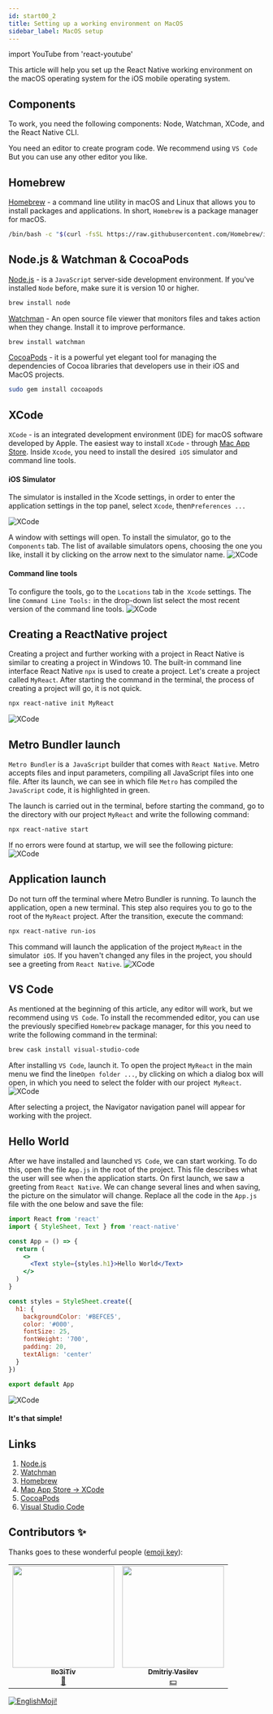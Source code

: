 ```yaml
---
id: start00_2
title: Setting up a working environment on MacOS
sidebar_label: MacOS setup
---
```


import YouTube from 'react-youtube'

<YouTube videoId="b8FTrKKHWDk"/>

This article will help you set up the React Native working environment on the macOS operating system for the iOS mobile operating system.

## Components

To work, you need the following components: Node, Watchman, XCode, and the React Native CLI.

You need an editor to create program code. We recommend using `VS Code` But you can use any other editor you like.

## Homebrew

[Homebrew](https://brew.sh/) - a command line utility in macOS and Linux that allows you to install packages and applications. In short, `Homebrew` is a package manager for macOS.

```bash
/bin/bash -c "$(curl -fsSL https://raw.githubusercontent.com/Homebrew/install/master/install.sh)"
```

## Node.js & Watchman & CocoaPods

[Node.js](https://nodejs.org/en/) - is a `JavaScript` server-side development environment. If you've installed `Node` before, make sure it is version 10 or higher.

```bash
brew install node
```

[Watchman](https://facebook.github.io/watchman/) - An open source file viewer that monitors files and takes action when they change. Install it to improve performance.

```bash
brew install watchman
```

[CocoaPods](https://cocoapods.org/) - it is a powerful yet elegant tool for managing the dependencies of Cocoa libraries that developers use in their iOS and MacOS projects.

```bash
sudo gem install cocoapods
```

## XCode

`XCode` - is an integrated development environment (IDE) for macOS software developed by Apple. The easiest way to install `XCode` - through [Mac App Store](https://apps.apple.com/us/app/xcode/id497799835?mt=12). Inside `Xcode`, you need to install the desired` iOS` simulator and command line tools.

#### iOS Simulator

The simulator is installed in the Xcode settings, in order to enter the application settings in the top panel, select `Xcode`, then` Preferences ... `

![XCode](/img/rn/00_2/03_02.png)

A window with settings will open. To install the simulator, go to the `Components` tab. The list of available simulators opens, choosing the one you like, install it by clicking on the arrow next to the simulator name.
![XCode](/img/rn/00_2/03_03.png)

#### Command line tools

To configure the tools, go to the `Locations` tab in the` Xcode` settings. The line `Command Line Tools:` in the drop-down list select the most recent version of the command line tools.
![XCode](/img/rn/00_2/03_04.png)

## Creating a ReactNative project

Creating a project and further working with a project in React Native is similar to creating a project in Windows 10. The built-in command line interface React Native `npx` is used to create a project. Let's create a project called `MyReact`. After starting the command in the terminal, the process of creating a project will go, it is not quick.

```bash
npx react-native init MyReact
```

![XCode](/img/rn/00_2/04_00.png)

## Metro Bundler launch

`Metro Bundler` is a` JavaScript` builder that comes with `React Native`. Metro accepts files and input parameters, compiling all JavaScript files into one file. After its launch, we can see in which file `Metro` has compiled the` JavaScript` code, it is highlighted in green.

The launch is carried out in the terminal, before starting the command, go to the directory with our project `MyReact` and write the following command:

```bash
npx react-native start
```

If no errors were found at startup, we will see the following picture:
![XCode](/img/rn/00_2/04_01.png)

## Application launch

Do not turn off the terminal where Metro Bundler is running. To launch the application, open a new terminal. This step also requires you to go to the root of the `MyReact` project. After the transition, execute the command:

```bash
npx react-native run-ios
```

This command will launch the application of the project `MyReact` in the simulator` iOS`. If you haven't changed any files in the project, you should see a greeting from `React Native`.
![XCode](/img/rn/00_2/04_02.png)

## VS Code

As mentioned at the beginning of this article, any editor will work, but we recommend using `VS Code`. To install the recommended editor, you can use the previously specified `Homebrew` package manager, for this you need to write the following command in the terminal:

```bash
brew cask install visual-studio-code
```

After installing `VS Code`, launch it. To open the project `MyReact` in the main menu we find the line` Open folder ... `, by clicking on which a dialog box will open, in which you need to select the folder with our project` MyReact`.
![XCode](/img/rn/00_2/04_04.png)

After selecting a project, the Navigator navigation panel will appear for working with the project.

## Hello World

After we have installed and launched `VS Code`, we can start working. To do this, open the file `App.js` in the root of the project. This file describes what the user will see when the application starts. On first launch, we saw a greeting from `React Native`. We can change several lines and when saving, the picture on the simulator will change. Replace all the code in the `App.js` file with the one below and save the file:

```jsx
import React from 'react'
import { StyleSheet, Text } from 'react-native'

const App = () => {
  return (
    <>
      <Text style={styles.h1}>Hello World</Text>
    </>
  )
}

const styles = StyleSheet.create({
  h1: {
    backgroundColor: '#BEFCE5',
    color: '#000',
    fontSize: 25,
    fontWeight: '700',
    padding: 20,
    textAlign: 'center'
  }
})

export default App
```

![XCode](/img/rn/00_2/04_05.png)

#### It's that simple!

## Links

1. [Node.js](https://nodejs.org/en/)
2. [Watchman](https://facebook.github.io/watchman/)
3. [Homebrew](https://brew.sh/)
4. [Map App Store -> XCode](https://apps.apple.com/us/app/xcode/id497799835?mt=12)
5. [CocoaPods](https://cocoapods.org/)
6. [Visual Studio Code](https://code.visualstudio.com)

## Contributors ✨

Thanks goes to these wonderful people ([emoji key](https://allcontributors.org/docs/en/emoji-key)):

<!-- ALL-CONTRIBUTORS-LIST:START - Do not remove or modify this section -->
<!-- prettier-ignore-start -->
<!-- markdownlint-disable -->
<table>
  <tr> 
    <td align="center"><a href="https://github.com/IIo3iTiv"><img src="https://avatars1.githubusercontent.com/u/72025062?v=4?s=200" width="200px;" alt=""/><br /><sub><b>IIo3iTiv</b></sub></a><br /><a href="https://github.com/gHashTag/react-native-village/commits?author=IIo3iTiv" title="Documentation">📖</a></td>
    <td align="center"><a href="https://fullstackserverless.github.io/"><img src="https://avatars0.githubusercontent.com/u/6774813?v=4?s=200" width="200px;" alt=""/><br /><sub><b>Dmitriy Vasilev</b></sub></a><br /><a href="#financial-gHashTag" title="Financial">💵</a></td>
  </tr>
</table>

<!-- markdownlint-restore -->
<!-- prettier-ignore-end -->

<!-- ALL-CONTRIBUTORS-LIST:END -->

[![EnglishMoji!](/img/logo/englishmoji.png)](https://apps.apple.com/kz/app/englishmoji/id6450254885)
